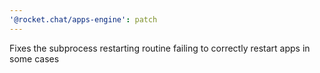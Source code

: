 ```yaml
---
'@rocket.chat/apps-engine': patch
---
```


Fixes the subprocess restarting routine failing to correctly restart apps in some cases
